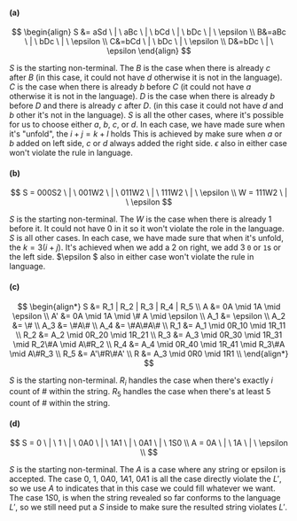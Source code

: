#### (a)

$$
\begin{align}
S &= aSd \ | \ aBc \ | \  bCd \ | \ bDc \ | \ \epsilon \\
B&=aBc \ | \ bDc \ | \ \epsilon \\
C&=bCd \ | \ bDc \ | \ \epsilon \\
D&=bDc \ | \ \epsilon
\end{align}
$$

$S$ is the starting non-terminal. The $B$ is the case when there is already $c$ after $B$ (in this case, it could not have $d$ otherwise it is not in the language). $C$ is the case when there is already $b$ before $C$ (it could not have $a$ otherwise it is not in the language). $D$ is the case when there is already $b$ before $D$ and there is already $c$ after $D$. (in this case it could not have $d$ and $b$ other it's not in the language). $S$ is all the other cases, where it's possible for us to choose either $a$, $b$, $c$, or $d$. In each case, we have made sure when it's "unfold", the $i + j = k+ l$ holds This is achieved by make sure when $a$ or $b$ added on left side, $c$ or $d$ always added the right side. $\epsilon$ also in either case won't violate the rule in language.

#### (b)

$$
S = 000S2 \ | \ 001W2 \ | \ 011W2 \ | \ 111W2 \ | \ \epsilon \\
W = 111W2 \ | \ \epsilon
$$

$S$ is the starting non-terminal. The $W$ is the case when there is already $1$ before it. It could not have $0$ in it so it won't violate the role in the language. $S$ is all other cases. In each case, we have made sure that when it's unfold, the $k = 3(i+j)$. It's achieved when we add a $2$ on right, we add 3 `0` or `1`s or the left side. $\epsilon $ also in either case won't violate the rule in language.

#### (c)

$$
\begin{align*}
  S   &= R_1 | R_2 | R_3 | R_4 | R_5 \\
  A   &= 0A \mid 1A \mid \epsilon \\
  A'  &= 0A \mid 1A \mid \# A \mid \epsilon \\
 A_1 &= \epsilon \\
 A_2 &= \# \\
 A_3 &= \#A\# \\
 A_4 &= \#A\#A\# \\ 
 R_1 &= A_1 \mid 0R_10 \mid 1R_11 \\
 R_2 &= A_2 \mid 0R_20 \mid 1R_21 \\
 R_3 &= A_3 \mid 0R_30 \mid 1R_31 \mid R_2\#A \mid A\#R_2 \\
 R_4 &= A_4 \mid 0R_40 \mid 1R_41 \mid R_3\#A \mid A\#R_3 \\
 R_5 &= A'\#R\#A' \\
 R   &= A_3 \mid 0R0 \mid 1R1 \\
\end{align*}
$$

$S$ is the starting non-terminal. $R_i$ handles the case when there's exactly $i$ count of $\#$ within the string. $R_5$ handles the case when there's at least $5$ count of $\#$ within the string.

#### (d)

$$
S = 0 \ | \ 1 \ | \ 0A0 \ | \ 1A1 \ | \ 0A1 \ | \ 1S0 \\
A = 0A \ | \ 1A \ | \ \epsilon \\
$$

$S$ is the starting non-terminal. The $A$ is a case where any string or epsilon is accepted. The case $0$, $1$, $0A0$, $1A1$, $0A1$ is all the case directly violate the $L'$, so we use $A$ to indicates that in this case we could fill whatever we want. The case $1S0$, is when the string revealed so far conforms to the language $L'$, so we still need put a $S$ inside to make sure the resulted string violates $L'$.

